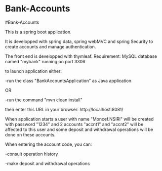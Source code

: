 # Bank-Accounts
#Bank-Accounts

This is a spring boot application.

It is developped with spring data, spring webMVC and spring Security to create accounts and manage authentication.

The front end is developped with thymleaf. Requirement: MySQL database named "mybank" running on port 3306

to launch application either:

-run the class "BankAccountsApplication" as Java application

OR

-run the command "mvn clean install"

then enter this URL in your browser: http://localhost:8081/

When application starts a user with name "Moncef.NSIRI" will be created with password "1234" and 2 accounts "accnt1" and "accnt2" will be affected to this user and some deposit and withdrawal operations will be done on these accounts.

When entering the account code, you can:

-consult operation history

-make deposit and withdrawal operations

